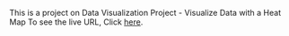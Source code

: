 This is a project on Data Visualization Project - Visualize Data with a Heat Map
To see the live URL, Click [here](https://jayasreejampana.github.io/Heat-Map-Project/).
